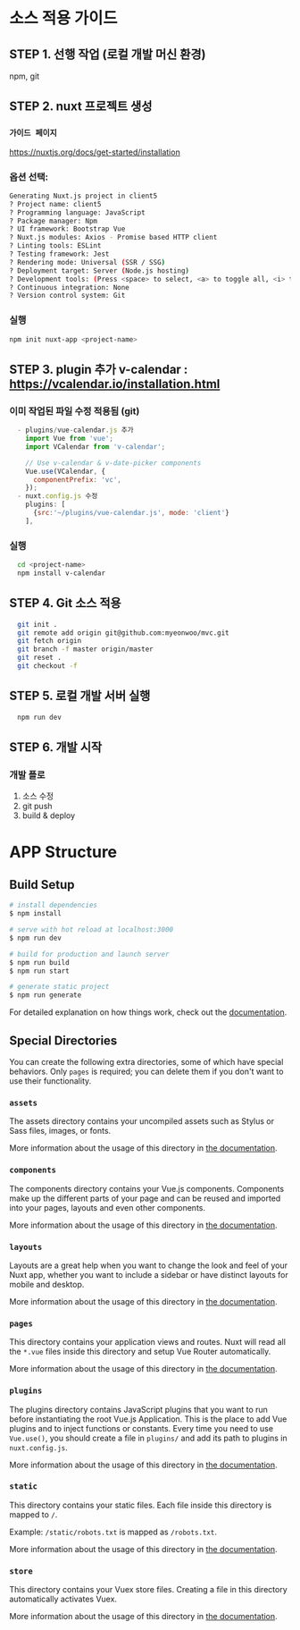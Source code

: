 # 소스 적용 가이드
## STEP 1. 선행 작업 (로컬 개발 머신 환경)
npm, git

## STEP 2. nuxt 프로젝트 생성 
### `가이드 페이지`
https://nuxtjs.org/docs/get-started/installation

### 옵션 선택:
```bash
Generating Nuxt.js project in client5
? Project name: client5
? Programming language: JavaScript
? Package manager: Npm
? UI framework: Bootstrap Vue
? Nuxt.js modules: Axios - Promise based HTTP client
? Linting tools: ESLint
? Testing framework: Jest
? Rendering mode: Universal (SSR / SSG)
? Deployment target: Server (Node.js hosting)
? Development tools: (Press <space> to select, <a> to toggle all, <i> to invert selection)
? Continuous integration: None
? Version control system: Git
```

### 실행
```bash
npm init nuxt-app <project-name>
```


## STEP 3. plugin 추가 v-calendar : https://vcalendar.io/installation.html
### 이미 작업된 파일 수정 적용됨 (git)
```javascript
  - plugins/vue-calendar.js 추가
    import Vue from 'vue';
    import VCalendar from 'v-calendar';

    // Use v-calendar & v-date-picker components
    Vue.use(VCalendar, {
      componentPrefix: 'vc',
    });
  - nuxt.config.js 수정
    plugins: [
      {src:'~/plugins/vue-calendar.js', mode: 'client'}
    ],
```

### 실행
```bash
  cd <project-name>
  npm install v-calendar
```

## STEP 4. Git 소스 적용
```bash
  git init .
  git remote add origin git@github.com:myeonwoo/mvc.git
  git fetch origin
  git branch -f master origin/master
  git reset .
  git checkout -f
```

## STEP 5. 로컬 개발 서버 실행
```bash
  npm run dev
```

## STEP 6. 개발 시작
  
### 개발 플로
  1. 소스 수정
  2. git push
  3. build & deploy

# APP Structure

## Build Setup

```bash
# install dependencies
$ npm install

# serve with hot reload at localhost:3000
$ npm run dev

# build for production and launch server
$ npm run build
$ npm run start

# generate static project
$ npm run generate
```

For detailed explanation on how things work, check out the [documentation](https://nuxtjs.org).

## Special Directories

You can create the following extra directories, some of which have special behaviors. Only `pages` is required; you can delete them if you don't want to use their functionality.

### `assets`

The assets directory contains your uncompiled assets such as Stylus or Sass files, images, or fonts.

More information about the usage of this directory in [the documentation](https://nuxtjs.org/docs/2.x/directory-structure/assets).

### `components`

The components directory contains your Vue.js components. Components make up the different parts of your page and can be reused and imported into your pages, layouts and even other components.

More information about the usage of this directory in [the documentation](https://nuxtjs.org/docs/2.x/directory-structure/components).

### `layouts`

Layouts are a great help when you want to change the look and feel of your Nuxt app, whether you want to include a sidebar or have distinct layouts for mobile and desktop.

More information about the usage of this directory in [the documentation](https://nuxtjs.org/docs/2.x/directory-structure/layouts).


### `pages`

This directory contains your application views and routes. Nuxt will read all the `*.vue` files inside this directory and setup Vue Router automatically.

More information about the usage of this directory in [the documentation](https://nuxtjs.org/docs/2.x/get-started/routing).

### `plugins`

The plugins directory contains JavaScript plugins that you want to run before instantiating the root Vue.js Application. This is the place to add Vue plugins and to inject functions or constants. Every time you need to use `Vue.use()`, you should create a file in `plugins/` and add its path to plugins in `nuxt.config.js`.

More information about the usage of this directory in [the documentation](https://nuxtjs.org/docs/2.x/directory-structure/plugins).

### `static`

This directory contains your static files. Each file inside this directory is mapped to `/`.

Example: `/static/robots.txt` is mapped as `/robots.txt`.

More information about the usage of this directory in [the documentation](https://nuxtjs.org/docs/2.x/directory-structure/static).

### `store`

This directory contains your Vuex store files. Creating a file in this directory automatically activates Vuex.

More information about the usage of this directory in [the documentation](https://nuxtjs.org/docs/2.x/directory-structure/store).
